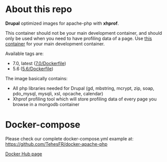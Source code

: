 # About this repo

**Drupal** optimized images for apache-php with **xhprof**.

This container should not be your main development container, and should only be used when you need to have profiling data of a page.
Use [this container](https://github.com/TehesFR/docker-apache-php) for your main development container.

Available tags are:
- 7.0, latest ([7.0/Dockerfile](https://github.com/TehesFR/docker-apache-php-xhprof/tree/master/7.0/Dockerfile))
- 5.6 ([5.6/Dockerfile](https://github.com/TehesFR/docker-apache-php-xhprof/tree/master/5.6/Dockerfile))

The image basically contains:

- All php libraries needed for Drupal (gd, mbstring, mcrypt, zip, soap, pdo_mysql, mysqli, xsl, opcache, calendar)
- Xhprof profiling tool which will store profiling data of every page you browse in a mongodb container

# Docker-compose

Please check our complete docker-compose.yml example at: https://github.com/TehesFR/docker-apache-php

[Docker Hub page](https://hub.docker.com/r/tehes/docker-apache-php-xhprof/)
